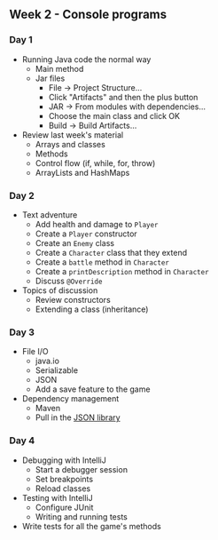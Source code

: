 ## Week 2 - Console programs

### Day 1

* Running Java code the normal way
  * Main method
  * Jar files
    * File -> Project Structure...
    * Click "Artifacts" and then the plus button
    * JAR -> From modules with dependencies...
    * Choose the main class and click OK
    * Build -> Build Artifacts...
* Review last week's material
  * Arrays and classes
  * Methods
  * Control flow (if, while, for, throw)
  * ArrayLists and HashMaps

### Day 2

* Text adventure
  * Add health and damage to `Player`
  * Create a `Player` constructor
  * Create an `Enemy` class
  * Create a `Character` class that they extend
  * Create a `battle` method in `Character`
  * Create a `printDescription` method in `Character`
  * Discuss `@Override`
* Topics of discussion
  * Review constructors
  * Extending a class (inheritance)

### Day 3

* File I/O
  * java.io
  * Serializable
  * JSON
  * Add a save feature to the game
* Dependency management
  * Maven
  * Pull in the [JSON library](http://jodd.org/doc/json/)

### Day 4

* Debugging with IntelliJ
  * Start a debugger session
  * Set breakpoints
  * Reload classes
* Testing with IntelliJ
  * Configure JUnit
  * Writing and running tests
* Write tests for all the game's methods
